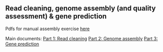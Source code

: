 ## Read cleaning, genome assembly (and quality assessment) & gene prediction

Pdfs for manual assembly exercise [here](paper_exercise)

Main documents:
[Part 1: Read cleaning](pt-1-read-cleaning.md)
[Part 2: Genome assembly](pt-2-assembly.md)
[Part 3: Gene prediction](pt-3-prediction.md)
